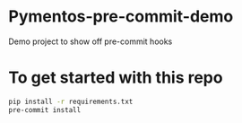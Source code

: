 # Pymentos-pre-commit-demo
Demo project to show off pre-commit hooks


# To get started with this repo
```bash
pip install -r requirements.txt
pre-commit install
```
